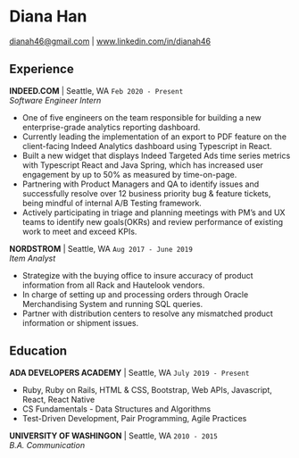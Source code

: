 
# Diana Han

dianah46@gmail.com
|
www.linkedin.com/in/dianah46

## Experience

__INDEED.COM__  | Seattle, WA `Feb 2020 - Present` 
<br>_Software Engineer Intern_
* One of five engineers on the team responsible for building a new enterprise-grade analytics reporting dashboard.
* Currently leading the implementation of an export to PDF feature on the client-facing Indeed Analytics dashboard using Typescript in React.
* Built a new widget that displays Indeed Targeted Ads time series metrics with Typescript React and Java Spring, which has increased user engagement by up to 50% as measured by time-on-page.
* Partnering with Product Managers and QA to identify issues and successfully resolve over 12 business priority bug & feature tickets, being mindful of internal A/B Testing framework.
* Actively participating in triage and planning meetings with PM’s and UX teams to identify new goals(OKRs) and review performance of existing work to meet and exceed KPIs.



__NORDSTROM__  | Seattle, WA `Aug 2017 - June 2019` 
<br>_Item Analyst_
* Strategize with the buying office to insure accuracy of product information from all Rack and Hautelook vendors.
* In charge of setting up and processing orders through Oracle Merchandising System and running SQL queries.
* Partner with distribution centers to resolve any mismatched product information or shipment issues.


## Education
__ADA DEVELOPERS ACADEMY__ | Seattle, WA `July 2019 - Present`
* Ruby, Ruby on Rails, HTML & CSS, Bootstrap, Web APIs, Javascript, React, React Native
* CS Fundamentals - Data Structures and Algorithms
* Test-Driven Development, Pair Programming, Agile Practices


__UNIVERSITY OF WASHINGON__  | Seattle, WA  `2010 - 2015`
<br>_B.A. Communication_



